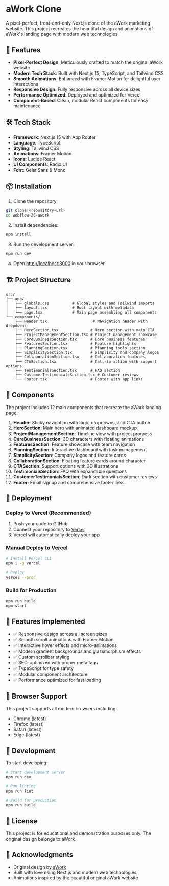 # aWork Clone

A pixel-perfect, front-end-only Next.js clone of the aWork marketing website. This project recreates the beautiful design and animations of aWork's landing page with modern web technologies.

## 🚀 Features

- **Pixel-Perfect Design**: Meticulously crafted to match the original aWork website
- **Modern Tech Stack**: Built with Next.js 15, TypeScript, and Tailwind CSS
- **Smooth Animations**: Enhanced with Framer Motion for delightful user interactions
- **Responsive Design**: Fully responsive across all device sizes
- **Performance Optimized**: Deployed and optimized for Vercel
- **Component-Based**: Clean, modular React components for easy maintenance

## 🛠️ Tech Stack

- **Framework**: Next.js 15 with App Router
- **Language**: TypeScript
- **Styling**: Tailwind CSS
- **Animations**: Framer Motion
- **Icons**: Lucide React
- **UI Components**: Radix UI
- **Font**: Geist Sans & Mono

## 📦 Installation

1. Clone the repository:
```bash
git clone <repository-url>
cd webflow-26-awork
```

2. Install dependencies:
```bash
npm install
```

3. Run the development server:
```bash
npm run dev
```

4. Open [http://localhost:3000](http://localhost:3000) in your browser.

## 🏗️ Project Structure

```
src/
├── app/
│   ├── globals.css          # Global styles and Tailwind imports
│   ├── layout.tsx           # Root layout with metadata
│   └── page.tsx             # Main page assembling all components
└── components/
    ├── Header.tsx                    # Navigation header with dropdowns
    ├── HeroSection.tsx              # Hero section with main CTA
    ├── ProjectManagementSection.tsx # Project management showcase
    ├── CoreBusinessSection.tsx      # Core business features
    ├── FeaturesSection.tsx          # Feature highlights
    ├── PlanningSection.tsx          # Planning tools section
    ├── SimplicitySection.tsx        # Simplicity and company logos
    ├── CollaborationSection.tsx     # Collaboration features
    ├── CTASection.tsx               # Call-to-action with support options
    ├── TestimonialsSection.tsx      # FAQ section
    ├── CustomerTestimonialsSection.tsx # Customer reviews
    └── Footer.tsx                   # Footer with app links
```

## 🎨 Components

The project includes 12 main components that recreate the aWork landing page:

1. **Header**: Sticky navigation with logo, dropdowns, and CTA button
2. **HeroSection**: Main hero with animated dashboard mockup
3. **ProjectManagementSection**: Timeline view with project progress
4. **CoreBusinessSection**: 3D characters with floating animations
5. **FeaturesSection**: Feature showcase with team navigation
6. **PlanningSection**: Interactive dashboard with task management
7. **SimplicitySection**: Company logos and feature cards
8. **CollaborationSection**: Floating feature cards around character
9. **CTASection**: Support options with 3D illustrations
10. **TestimonialsSection**: FAQ with expandable questions
11. **CustomerTestimonialsSection**: Dark section with customer reviews
12. **Footer**: Email signup and comprehensive footer links

## 🚀 Deployment

### Deploy to Vercel (Recommended)

1. Push your code to GitHub
2. Connect your repository to [Vercel](https://vercel.com)
3. Vercel will automatically deploy your app

### Manual Deploy to Vercel

```bash
# Install Vercel CLI
npm i -g vercel

# Deploy
vercel --prod
```

### Build for Production

```bash
npm run build
npm start
```

## 🎯 Features Implemented

- ✅ Responsive design across all screen sizes
- ✅ Smooth scroll animations with Framer Motion
- ✅ Interactive hover effects and micro-animations
- ✅ Modern gradient backgrounds and glassmorphism effects
- ✅ Custom scrollbar styling
- ✅ SEO-optimized with proper meta tags
- ✅ TypeScript for type safety
- ✅ Modular component architecture
- ✅ Performance optimized for fast loading

## 📱 Browser Support

This project supports all modern browsers including:
- Chrome (latest)
- Firefox (latest)
- Safari (latest)
- Edge (latest)

## 🔧 Development

To start developing:

```bash
# Start development server
npm run dev

# Run linting
npm run lint

# Build for production
npm run build
```

## 📄 License

This project is for educational and demonstration purposes only. The original design belongs to aWork.

## 🙏 Acknowledgments

- Original design by [aWork](https://www.awork.com)
- Built with love using Next.js and modern web technologies
- Animations inspired by the beautiful original aWork website
